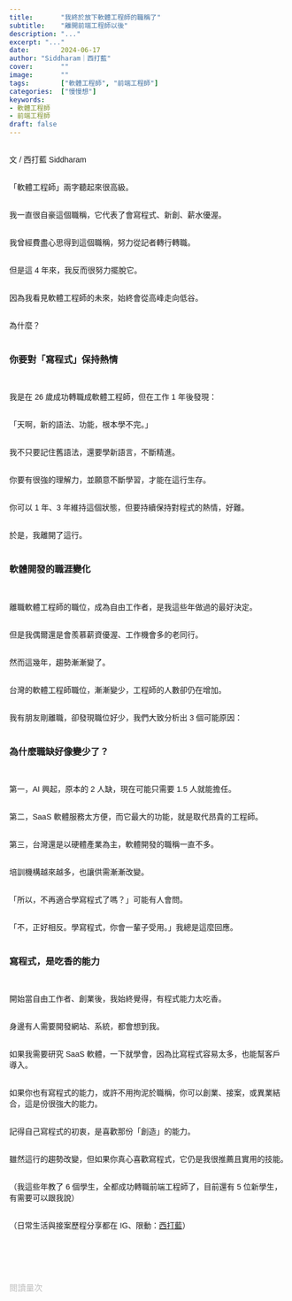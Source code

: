 ```yaml
---
title:       "我終於放下軟體工程師的職稱了"
subtitle:    "離開前端工程師以後"
description: "..."
excerpt: "..."
date:        2024-06-17
author: "Siddharam｜西打藍"
cover:       ""
image:       ""
tags:        ["軟體工程師", "前端工程師"]
categories:  ["慢慢想"]
keywords:
- 軟體工程師
- 前端工程師
draft: false
---
```


<article style="font-family: 'Noto Sans TC', '微軟正黑體', sans-serif; font-weight: 300;">

<br>文 / 西打藍 Siddharam<br><br>

「軟體工程師」兩字聽起來很高級。<br><br>

我一直很自豪這個職稱，它代表了會寫程式、新創、薪水優渥。<br><br>

我曾經費盡心思得到這個職稱，努力從記者轉行轉職。<br><br>

但是這 4 年來，我反而很努力擺脫它。<br><br>

因為我看見軟體工程師的未來，始終會從高峰走向低谷。<br><br>

為什麼？<br><br>


<h3 class="article-h1-color">你要對「寫程式」保持熱情</h3><br>

我是在 26 歲成功轉職成軟體工程師，但在工作 1 年後發現：<br><br>

「天啊，新的語法、功能，根本學不完。」<br><br>

我不只要記住舊語法，還要學新語言，不斷精進。<br><br>

你要有很強的理解力，並願意不斷學習，才能在這行生存。<br><br>

你可以 1 年、3 年維持這個狀態，但要持續保持對程式的熱情，好難。<br><br>

於是，我離開了這行。<br><br>


<h3 class="article-h1-color">軟體開發的職涯變化</h3><br>

離職軟體工程師的職位，成為自由工作者，是我這些年做過的最好決定。<br><br>

但是我偶爾還是會羨慕薪資優渥、工作機會多的老同行。<br><br>

然而這幾年，趨勢漸漸變了。<br><br>

台灣的軟體工程師職位，漸漸變少，工程師的人數卻仍在增加。<br><br>

我有朋友剛離職，卻發現職位好少，我們大致分析出 3 個可能原因：<br><br>


<h3 class="article-h1-color">為什麼職缺好像變少了？</h3><br>

第一，AI 興起，原本的 2 人缺，現在可能只需要 1.5 人就能擔任。<br><br>

第二，SaaS 軟體服務太方便，而它最大的功能，就是取代昂貴的工程師。<br><br>

第三，台灣還是以硬體產業為主，軟體開發的職稱一直不多。<br><br>

培訓機構越來越多，也讓供需漸漸改變。<br><br>

「所以，不再適合學寫程式了嗎？」可能有人會問。<br><br>

「不，正好相反。學寫程式，你會一輩子受用。」我總是這麼回應。<br><br>


<!-- 我離開軟體工程師職位 4 年了，雖然還有在寫程式，但已經漸漸擺脫「只能寫程式」的工作。<br><br>

因此，我反而更看清楚這份職涯的時效性。<br><br> -->


<h3 class="article-h1-color">寫程式，是吃香的能力</h3><br>

開始當自由工作者、創業後，我始終覺得，有程式能力太吃香。<br><br>

身邊有人需要開發網站、系統，都會想到我。<br><br>

如果我需要研究 SaaS 軟體，一下就學會，因為比寫程式容易太多，也能幫客戶導入。<br><br>

如果你也有寫程式的能力，或許不用拘泥於職稱，你可以創業、接案，或異業結合，這是份很強大的能力。<br><br>

記得自己寫程式的初衷，是喜歡那份「創造」的能力。<br><br>

雖然這行的趨勢改變，但如果你真心喜歡寫程式，它仍是我很推薦且實用的技能。<br><br>

（我這些年教了 6 個學生，全都成功轉職前端工程師了，目前還有 5 位新學生，有需要可以跟我說）<br><br>




<!-- 
<!-- 案例 > 證明案例 > 壞處 > 怎麼改變（列步驟） > 結語總結金句 -->


（日常生活與接案歷程分享都在 IG、限動：<a href="https://www.instagram.com/sidd.blue/" target="_blank">西打藍</a>）<br><br>

<!-- <h3 class="article-h1-color"></h3><br> -->





<br><br><br>

</article>

<div style="color: #bfbfbf; font-size: 15px;" id="busuanzi_container_page_pv">
  閱讀量<span id="busuanzi_value_page_pv"></span>次
</div>

<script src="../../js/post.js"></script>
